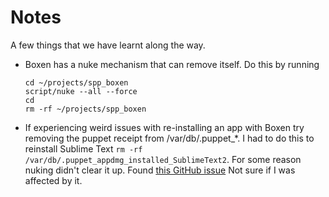 # Notes

A few things that we have learnt along the way.

- Boxen has a nuke mechanism that can remove itself. Do this by running
  ```
  cd ~/projects/spp_boxen
  script/nuke --all --force
  cd 
  rm -rf ~/projects/spp_boxen
  ```
- If experiencing weird issues with re-installing an app with Boxen try removing the puppet receipt from /var/db/.puppet_*. I had to do this to reinstall Sublime Text `rm -rf /var/db/.puppet_appdmg_installed_SublimeText2`. For some reason nuking didn't clear it up. Found [this GitHub issue](https://github.com/boxen/our-boxen/issues/84) Not sure if I was affected by it.